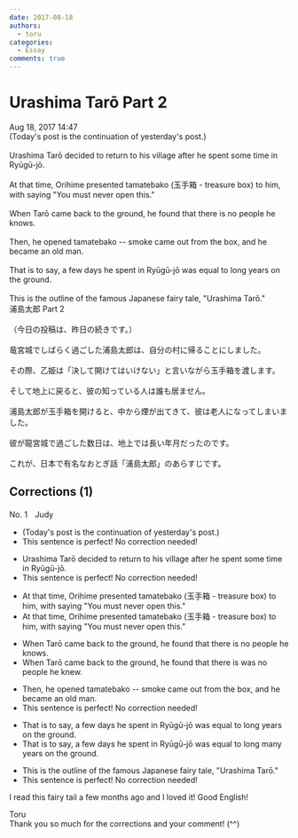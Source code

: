 ```yaml
---
date: 2017-08-18
authors:
  - toru
categories:
  - Essay
comments: true
---
```


# Urashima Tarō Part 2
<div class="date">Aug 18, 2017 14:47</div>
<div id="post"><div id="body_show_ori">
(Today's post is the continuation of yesterday's post.)<br/><br/>Urashima Tarō decided to return to his village after he spent some time in Ryūgū-jō.<br/><br/>At that time, Orihime presented tamatebako (玉手箱 - treasure box) to him, with saying "You must never open this."<br/><br/>When Tarō came back to the ground, he found that there is no people he knows.<br/><br/>Then, he opened tamatebako -- smoke came out from the box, and he became an old man. <br/><br/>That is to say, a few days he spent in Ryūgū-jō was equal to long years on the ground.<br/><br/>This is the outline of the famous Japanese fairy tale, "Urashima Tarō."
</div></div>

<!-- more -->

<div id="post_ja"><div id="body_show_mo">
浦島太郎 Part 2<br/><br/>（今日の投稿は、昨日の続きです。）<br/><br/>竜宮城でしばらく過ごした浦島太郎は、自分の村に帰ることにしました。<br/><br/>その際、乙姫は「決して開けてはいけない」と言いながら玉手箱を渡します。<br/><br/>そして地上に戻ると、彼の知っている人は誰も居ません。<br/><br/>浦島太郎が玉手箱を開けると、中から煙が出てきて、彼は老人になってしまいました。<br/><br/>彼が龍宮城で過ごした数日は、地上では長い年月だったのです。<br/><br/>これが、日本で有名なおとぎ話「浦島太郎」のあらすじです。
</div></div>

## Corrections (1)
<div id="block"><div class="first_name"> No. 1　<span class="just_name">Judy</span></div><div id="block2">
<ul class="correction_field">
<li class="incorrect">(Today's post is the continuation of yesterday's post.)</li>
<li class="corrected perfect">This sentence is perfect! No correction needed!</li>
</ul>
<ul class="correction_field">
<li class="incorrect">Urashima Tarō decided to return to his village after he spent some time in Ryūgū-jō.</li>
<li class="corrected perfect">This sentence is perfect! No correction needed!</li>
</ul>
<ul class="correction_field">
<li class="incorrect">At that time, Orihime presented tamatebako (玉手箱 - treasure box) to him, with saying "You must never open this."</li>
<li class="corrected correct">
At that time, Orihime presented tamatebako (玉手箱 - treasure box) to him, <span class="sline">with</span> saying "You must never open this."
</li>
</ul>
<ul class="correction_field">
<li class="incorrect">When Tarō came back to the ground, he found that there is no people he knows.</li>
<li class="corrected correct">
When Tarō came back to the ground, he found that there <span class="sline">is</span> <span class="f_blue">was</span> no people he kn<span class="f_blue">ew</span>.
</li>
</ul>
<ul class="correction_field">
<li class="incorrect">Then, he opened tamatebako -- smoke came out from the box, and he became an old man.</li>
<li class="corrected perfect">This sentence is perfect! No correction needed!</li>
</ul>
<ul class="correction_field">
<li class="incorrect">That is to say, a few days he spent in Ryūgū-jō was equal to long years on the ground.</li>
<li class="corrected correct">
That is to say, a few days he spent in Ryūgū-jō was equal to <span class="sline">long</span> <span class="f_blue">many</span> years on the ground.
</li>
</ul>
<ul class="correction_field">
<li class="incorrect">This is the outline of the famous Japanese fairy tale, "Urashima Tarō."</li>
<li class="corrected perfect">This sentence is perfect! No correction needed!</li>
</ul>
<p class="comment_small">
 I read this fairy tail a few months ago and I loved it! Good English!
</p>

</div><div class="name"><span class="just_name">Toru</span><br>
Thank you so much for the corrections and your comment! (^^)
</div>
</div>
